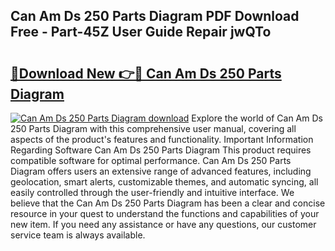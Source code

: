 ## Can Am Ds 250 Parts Diagram PDF Download Free - Part-45Z User Guide Repair jwQTo

# <h2><a href="http://dfided.blite.top/?on=Can+Am+Ds+250+Parts+Diagram">🔗Download New 👉🔴 Can Am Ds 250 Parts Diagram</a></h2>

[![Can Am Ds 250 Parts Diagram download](https://i.imgur.com/lujVjoI.png)](http://dfided.blite.top/?on=Can+Am+Ds+250+Parts+Diagram)
Explore the world of Can Am Ds 250 Parts Diagram with this comprehensive user manual, covering all aspects of the product's features and functionality. Important Information Regarding Software Can Am Ds 250 Parts Diagram This product requires compatible software for optimal performance. Can Am Ds 250 Parts Diagram offers users an extensive range of advanced features, including geolocation, smart alerts, customizable themes, and automatic syncing, all easily controlled through the user-friendly and intuitive interface. We believe that the Can Am Ds 250 Parts Diagram has been a clear and concise resource in your quest to understand the functions and capabilities of your new item. If you need any assistance or have any questions, our customer service team is always available.
